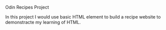 Odin Recipes Project

In this project I would use basic HTML element to build a recipe website to demonstracte my learning of HTML.
